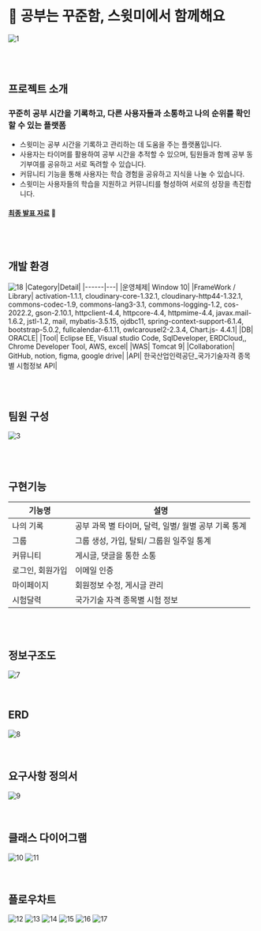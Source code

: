 # 📖 공부는 꾸준함, 스윗미에서 함께해요
![1](https://github.com/Voming/swithme_source/assets/68582465/6e7ab9f9-e296-40ea-9559-2d5e58ed717f)

<br><br>

## 프로젝트 소개
### 꾸준히 공부 시간을 기록하고, 다른 사용자들과 소통하고 나의 순위를 확인할 수 있는 플랫폼
- 스윗미는 공부 시간을 기록하고 관리하는 데 도움을 주는 플랫폼입니다.
- 사용자는 타이머를 활용하여 공부 시간을 추적할 수 있으며, 팀원들과 함께 공부 동기부여를 공유하고 서로 독려할 수 있습니다.
- 커뮤니티 기능을 통해 사용자는 학습 경험을 공유하고 지식을 나눌 수 있습니다.
- 스윗미는 사용자들의 학습을 지원하고 커뮤니티를 형성하여 서로의 성장을 촉진합니다.

#### [**최종 발표 자료**]([https://www.figma.com/proto/xAiLZ6P8yXdaAN7QEstJXU/%EC%B5%9C%EC%A2%85-%EB%B0%9C%ED%91%9C%EC%9E%90%EB%A3%8C?node-id=4-257&starting-point-node-id=4%3A257&t=JWPhIwmTihvmOVIX-1]) 🔗

<br><br>

## 개발 환경
![18](https://github.com/Voming/swithme_source/assets/68582465/364d040f-8fa8-4bf8-9b05-a0444b1d0eee)
|Category|Detail|
|------|---|
|운영체제| Window 10|
|FrameWork / Library| activation-1.1.1, cloudinary-core-1.32.1, cloudinary-http44-1.32.1, commons-codec-1.9, commons-lang3-3.1, commons-logging-1.2, cos-2022.2, gson-2.10.1, httpclient-4.4, httpcore-4.4, httpmime-4.4, javax.mail-1.6.2, jstl-1.2, mail, mybatis-3.5.15, ojdbc11, spring-context-support-6.1.4, bootstrap-5.0.2, fullcalendar-6.1.11, owlcarousel2-2.3.4, Chart.js- 4.4.1|
|DB| ORACLE|
|Tool| Eclipse EE, Visual studio Code, SqlDeveloper, ERDCloud,, Chrome Developer Tool, AWS, excel|
|WAS| Tomcat 9|
|Collaboration| GitHub, notion, figma,  google drive|
|API| 한국산업인력공단_국가기술자격 종목별 시험정보 API|

<br><br>

## 팀원 구성
![3](https://github.com/Voming/swithme_source/assets/68582465/d98b68eb-f6f0-468e-beec-133d196d123d)

<br><br>

## 구현기능
|기능명|설명|
|------|---|
|나의 기록|공부 과목 별 타이머, 달력, 일별/ 월별 공부 기록 통계|
|그룹|그룹 생성, 가입, 탈퇴/ 그룹원 일주일 통계|
|커뮤니티|게시글, 댓글을 통한 소통|
|로그인, 회원가입|이메일 인증|
|마이페이지|회원정보 수정, 게시글 관리|
|시험달력|국가기술 자격 종목별 시험 정보|

<br><br>

## 정보구조도
![7](https://github.com/Voming/swithme_source/assets/68582465/46b01899-6cc6-4dbd-9676-be5fbeec04ea)

<br>

## ERD
![8](https://github.com/Voming/swithme_source/assets/68582465/c11a124f-2083-4f7e-a290-adf829a44af1)

<br>

## 요구사항 정의서
![9](https://github.com/Voming/swithme_source/assets/68582465/87e25631-22a2-49aa-aa09-6d2edc26802a)

<br>

## 클래스 다이어그램
![10](https://github.com/Voming/swithme_source/assets/68582465/a2517715-053d-4194-a6f1-7ff978c7ead5)
![11](https://github.com/Voming/swithme_source/assets/68582465/175ea1e1-7ddd-4c4f-932a-5dd41ac427b2)

<br>

## 플로우차트
![12](https://github.com/Voming/swithme_source/assets/68582465/9eab8a1b-0c06-4ac1-ab1b-acacbc416d17)
![13](https://github.com/Voming/swithme_source/assets/68582465/1982a2fb-60b0-47ea-86ff-9dd15efc2b84)
![14](https://github.com/Voming/swithme_source/assets/68582465/582424d1-2447-4734-9609-e2ab875f24b9)
![15](https://github.com/Voming/swithme_source/assets/68582465/a2808cc2-cae4-4014-b87c-0ba63549546a)
![16](https://github.com/Voming/swithme_source/assets/68582465/37561d42-1cd2-4ef2-970e-cb8a3ee4bd70)
![17](https://github.com/Voming/swithme_source/assets/68582465/2e595d52-ae45-43cf-8b85-42965bdd78c1)

